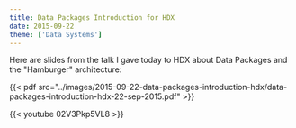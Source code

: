 ```yaml
---
title: Data Packages Introduction for HDX
date: 2015-09-22
theme: ['Data Systems']
---
```


Here are slides from the talk I gave today to HDX about Data Packages and the "Hamburger" architecture:

{{< pdf src="../images/2015-09-22-data-packages-introduction-hdx/data-packages-introduction-hdx-22-sep-2015.pdf" >}}

{{< youtube 02V3Pkp5VL8 >}}


